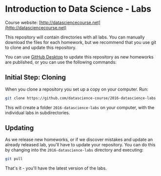 # Introduction to Data Science - Labs
Course website: [http://datasciencecourse.net](http://datasciencecourse.net)

This repository will contain directories with all labs. You can manually download the files for each homework, but we recommend that you use git to clone and update this repository. 

You can use [GitHub Desktop](https://desktop.github.com/) to update this repository as new homeworks are published, or you can use the following commands: 

## Initial Step: Cloning

When you clone a repository you set up a copy on your computer. Run: 

```bash
git clone https://github.com/datascience-course/2016-datascience-labs
```

This will create a folder `2016-datascience-labs` on your computer, with the individual labs in subdirectories. 

## Updating

As we release new homeworks, or if we discover mistakes and update an already released lab, you'll have to update your repository. You can do this by changing into the `2016-datascience-labs` directory and executing: 

```bash
git pull
```

That's it - you'll have the latest version of the labs.